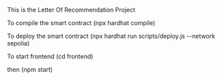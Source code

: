 This is the Letter Of Recommendation Project

To compile the smart contract
(npx hardhat compile)

To deploy the smart contract
(npx hardhat run scripts/deploy.js --network sepolia)

To start frontend
(cd frontend)

then
(npm start)

